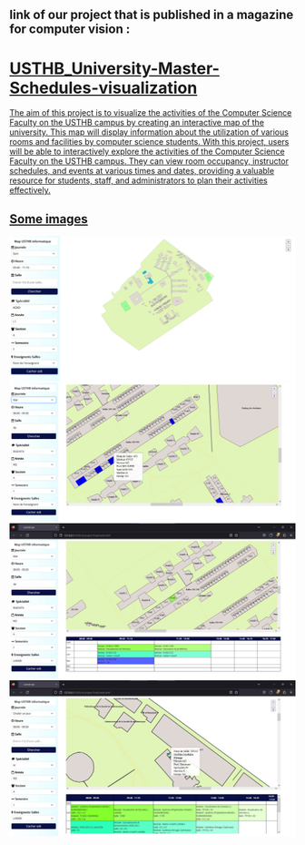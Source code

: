 ## link of our project that is published in a magazine for computer vision :
<a href="https://perso.usthb.dz/~slarabi/VisualComputingMagazine.html">
  
# USTHB_University-Master-Schedules-visualization
The aim of this project is to visualize the activities of the Computer Science Faculty on the USTHB campus by creating an interactive map of the university. This map will display information about the utilization of various rooms and facilities by computer science students.
With this project, users will be able to interactively explore the activities of the Computer Science Faculty on the USTHB campus. They can view room occupancy, instructor schedules, and events at various times and dates, providing a valuable resource for students, staff, and administrators to plan their activities
effectively.


## Some images
<img src="./display_image.jpg" alt="usthb map" title="usthb map">
<img src="./img2.jpg" alt="schedule day&time" title="schedule day&time">
<img src="./img3.jpg" alt="schedule of professor" title="schedule of professor">
<img src="./img4.jpg" alt="schedule of classes" title="schedule of classes">
